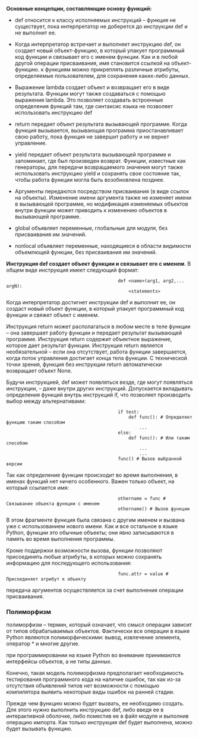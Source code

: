 **Основные концепции, составляющие основу функций:**
 - def относится к классу исполняемых инструкций – функция не существует, пока интерпретатор не доберется до инструкции def и не выполнит ее.  

 - Когда интерпретатор встречает и выполняет инструкцию def, он создает новый объект-функцию, в который упакует программный код функции и связывает его с именем функции. Как и в любой другой операции присваивания, имя становится ссылкой на объект-функцию. к функциям можно прикреплять различные атрибуты, определяемые пользователем, для сохранения каких-либо данных.

 - Выражение lambda создает объект и возвращает его в виде результата. Функции могут также создаваться с помощью выражения lambda. Это позволяет создавать встроенные определения функций там, где синтаксис языка не позволяет использовать инструкцию def  

 - return передает объект результата вызывающей программе. Когда функция вызывается, вызывающая программа приостанавливает свою работу, пока функция не завершит работу и не вернет управление.  

 - yield передает объект результата вызывающей программе и запоминает, где был произведен возврат. Функции, известные как генераторы, для передачи возвращаемого значения могут также использовать инструкцию yield и сохранять свое состояние так, чтобы работа функции могла быть возобновлена позднее.

 - Аргументы передаются посредством присваивания (в виде ссылок на объекты). Изменение имени аргумента также не изменяет имени в вызывающей программе, но модификация изменяемых объектов внутри функции может приводить к изменению объектов в вызывающей программе.
 
 - global объявляет переменные, глобальные для модуля, без присваивания им значений.  

 - nonlocal объявляет переменные, находящиеся в области видимости объемлющей функции, без присваивания им значений.

**Инструкция def создает объект функции и связывает его с именем**. В общем виде инструкция имеет следующий формат:

                                              def <name>(arg1, arg2,... argN):
                                                  <statements>

Когда интерпретатор достигнет инструкции def и выполнит ее, он создаст новый объект функции, в который упакует программный код функции и свяжет объект с именем.

Инструкция return может располагаться в любом месте в теле функции – она завершает работу функции и передает результат вызывающей программе. Инструкция return содержит объектное выражение, которое дает результат функции. Инструкция return является необязательной – если она отсутствует, работа функции завершается, когда поток управления достигает конца тела функции. С технической точки зрения, функция без инструкции return автоматически возвращает объект None.

Будучи инструкцией, def может появляться везде, где могут появляться инструкции, – даже внутри других инструкций. Допускается вкладывать определения функций внутрь инструкций if, что позволяет производить выбор между альтернативами:

                                              if test:
                                                  def func(): # Определяет функцию таким способом
                                                      ...
                                              else:
                                                  def func(): # Или таким способом
                                                      ...
                                                      ...
                                              func() # Вызов выбранной версии

Так как определение функции происходит во время выполнения, в именах функций нет ничего особенного. Важен только объект, на который ссылается имя:

                                              othername = func # Связывание объекта функции с именем
                                              othername() # Вызов функции

В этом фрагменте функция была связана с другим именем и вызвана уже с использованием нового имени. Как и все остальное в языке Python, функции это обычные объекты; они явно записываются в память во время выполнения программы.

Кроме поддержки возможности вызова, функции позволяют присоединять любые атрибуты, в которых можно сохранять информацию для последующего использования:  

                                              func.attr = value # Присоединяет атрибут к объекту

передача аргументов осуществляется за счет выполнения операции присваивания.

### Полиморфизм
полиморфизм – термин, который означает, что смысл операции зависит от типов обрабатываемых объектов. Фактически
все операции в языке Python являются полиморфическими: вывод, извлечение элемента, оператор * и многие другие.

при программировании на языке Python во внимание принимаются интерфейсы объектов, а не типы данных.  

Конечно, такая модель полиморфизма предполагает необходимость тестирования программного кода на наличие ошибок, так как из-за отсутствия объявлений типов нет возможности с помощью компилятора выявить некоторые виды ошибок на ранней стадии. 

Прежде чем функцию можно будет вызвать, ее необходимо создать. Для этого нужно выполнить инструкцию def, либо введя ее в интерактивной оболочке, либо поместив ее в файл модуля и выполнив операцию импорта. Как только инструкция def будет выполнена, можно будет вызывать функцию.
